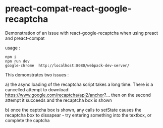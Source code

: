 # preact-compat-react-google-recaptcha
Demonstration of an issue with react-google-recaptcha when using preact and preact-compat

usage :
```
npm i
npm run dev
google-chrome  http://localhost:8080/webpack-dev-server/
```

This demonstrates two issues :

a) the async loading of the recaptcha script takes a long time.  There is a cancelled attempt to download https://www.google.com/recaptcha/api2/anchor?... then on the second attempt it succeeds and the recaptcha box is shown

b) once the captcha box is shown, any calls to setState causes the recaptcha box to dissapear - try entering something into the textbox, or complete the captcha

